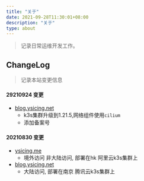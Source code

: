 ```yaml
---
title: "关于"
date: 2021-09-28T11:30:01+08:00
description: "关于"
type: about
---
```


> 记录日常运维开发工作。

## ChangeLog

> 记录本站变更信息

#### 29210924 变更

- [blog.ysicing.net](https://blog.ysicing.net) 
    - k3s集群升级到1.21.5,网络组件使用`cilium`
    - 添加备案号


#### 20210830 变更

- [ysicing.me](https://ysicing.me) 
    - 境外访问 非大陆访问, 部署在hk 阿里云k3s集群上
- [blog.ysicing.net](https://blog.ysicing.net) 
    - 大陆访问, 部署在南京 腾讯云k3s集群上
